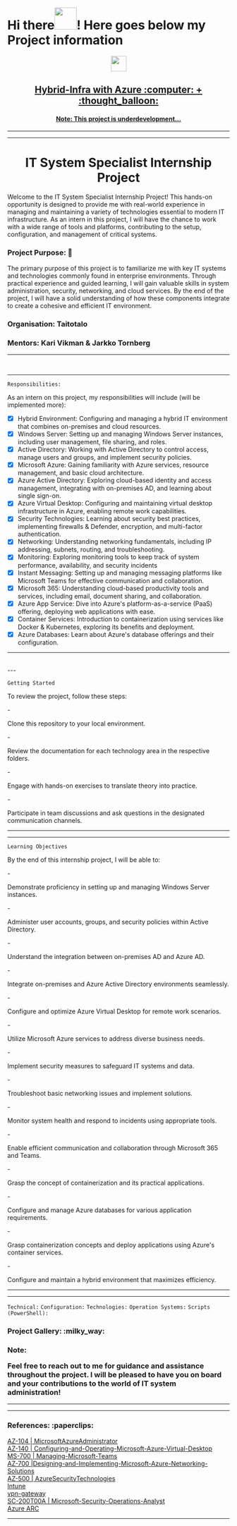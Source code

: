 # Hi there<img src="https://media.giphy.com/media/l4S95aLS28TNZDlzbX/giphy.gif" width="50" height="50"/>! Here goes below my Project information

<div>
<div id="header" align="center">
 <img src="https://media.giphy.com/media/778doP94sNJjYitr5C/giphy.gif" width="35" height="35"/>
</div>
<h2 align="center"><a href="">Hybrid-Infra with Azure  :computer: + :thought_balloon:</a></h2>
</div>

<div>
<h4 align="center"><a href="">Note: This project is underdevelopment...</a></h4>
</div>

---

---

<h1 align="center">IT System Specialist Internship Project</h1>

<p align="left">Welcome to the IT System Specialist Internship Project! This hands-on opportunity is designed to provide me with real-world experience in managing and maintaining a variety of technologies essential to modern IT infrastructure. As an intern in this project, I will have the chance to work with a wide range of tools and platforms, contributing to the setup, configuration, and management of critical systems.
</p>

<h3 align="left">Project Purpose: 📓 </h3>

<p align="left">The primary purpose of this project is to familiarize me with key IT systems and technologies commonly found in enterprise environments. Through practical experience and guided learning, I will gain valuable skills in system administration, security, networking, and cloud services. By the end of the project, I will have a solid understanding of how these components integrate to create a cohesive and efficient IT environment.
</p>

<h3 align="left">Organisation: Taitotalo</h3>
<h3 align="left">Mentors: Kari Vikman & Jarkko Tornberg</h3>

---
<br />

---


`Responsibilities:`
<p align="left">As an intern on this project, my responsibilities will include (will be implemented more):</p>

 - [x] Hybrid Environment: Configuring and managing a hybrid IT environment that combines on-premises and cloud resources.
 - [x] Windows Server: Setting up and managing Windows Server instances, including user management, file sharing, and roles.
 - [x] Active Directory: Working with Active Directory to control access, manage users and groups, and implement security policies.
 - [x] Microsoft Azure: Gaining familiarity with Azure services, resource management, and basic cloud architecture.
 - [x] Azure Active Directory: Exploring cloud-based identity and access management, integrating with on-premises AD, and learning about single sign-on.
 - [x] Azure Virtual Desktop: Configuring and maintaining virtual desktop infrastructure in Azure, enabling remote work capabilities.
 - [x] Security Technologies: Learning about security best practices, implementing firewalls & Defender, encryption, and multi-factor authentication.
 - [x] Networking: Understanding networking fundamentals, including IP addressing, subnets, routing, and troubleshooting.
 - [x] Monitoring: Exploring monitoring tools to keep track of system performance, availability, and security incidents
 - [x] Instant Messaging: Setting up and managing messaging platforms like Microsoft Teams for effective communication and collaboration.
 - [x] Microsoft 365: Understanding cloud-based productivity tools and services, including email, document sharing, and collaboration.
 - [x] Azure App Service: Dive into Azure's platform-as-a-service (PaaS) offering, deploying web applications with ease.
 - [x] Container Services: Introduction to containerization using services like Docker & Kubernetes, exploring its benefits and deployment.
 - [x] Azure Databases: Learn about Azure's database offerings and their configuration.

---
<br />
---

`Getting Started`

<p align="left">To review the project, follow these steps:</p>
- <p align="left">Clone this repository to your local environment.</p>
- <p align="left">Review the documentation for each technology area in the respective folders.</p>
- <p align="left">Engage with hands-on exercises to translate theory into practice.</p>
- <p align="left">Participate in team discussions and ask questions in the designated communication channels.</p>

---

---

`Learning Objectives`

<p align="left">By the end of this internship project, I will be able to:</p>
- <p align="left">Demonstrate proficiency in setting up and managing Windows Server instances.</p>
- <p align="left">Administer user accounts, groups, and security policies within Active Directory.</p>
- <p align="left">Understand the integration between on-premises AD and Azure AD.</p>
- <p align="left">Integrate on-premises and Azure Active Directory environments seamlessly.</p>
- <p align="left">Configure and optimize Azure Virtual Desktop for remote work scenarios.</p>
- <p align="left">Utilize Microsoft Azure services to address diverse business needs.</p>
- <p align="left">Implement security measures to safeguard IT systems and data.</p>
- <p align="left">Troubleshoot basic networking issues and implement solutions.</p>
- <p align="left">Monitor system health and respond to incidents using appropriate tools.</p>
- <p align="left">Enable efficient communication and collaboration through Microsoft 365 and Teams.</p>
- <p align="left">Grasp the concept of containerization and its practical applications.</p>
- <p align="left">Configure and manage Azure databases for various application requirements.</p>
- <p align="left">Grasp containerization concepts and deploy applications using Azure's container services.</p>
- <p align="left">Configure and maintain a hybrid environment that maximizes efficiency.</p>

---

---

`Technical:`
`Configuration:`
`Technologies:`
`Operation Systems:`
`Scripts (PowerShell):`

<div>
<h3 align="left">Project Gallery: :milky_way:</h3>

<div>

</div>

</div>

<h3 align="left">Note: <p>Feel free to reach out to me for guidance and assistance throughout the project. I will be pleased to have you on board and your contributions to the world of IT system administration!</p> </h3>

---

---

<h3 align="left">References: :paperclips:</h3>

[AZ-104 | MicrosoftAzureAdministrator](https://github.com/MicrosoftLearning/AZ-104-MicrosoftAzureAdministrator) <br />
[AZ-140 | Configuring-and-Operating-Microsoft-Azure-Virtual-Desktop](https://github.com/MicrosoftLearning/AZ-140-Configuring-and-Operating-Microsoft-Azure-Virtual-Desktop) <br />
[MS-700 | Managing-Microsoft-Teams](https://github.com/MicrosoftLearning/MS-700-Managing-Microsoft-Teams) <br />
[AZ-700 |Designing-and-Implementing-Microsoft-Azure-Networking-Solutions](https://github.com/MicrosoftLearning/AZ-700-Designing-and-Implementing-Microsoft-Azure-Networking-Solutions) <br />
[AZ-500 | AzureSecurityTechnologies](https://github.com/MicrosoftLearning/AZ500-AzureSecurityTechnologies) <br />
[Intune](https://github.com/koushik80/Intune) <br />
[vpn-gateway](https://learn.microsoft.com/en-us/azure/vpn-gateway/vpn-gateway-certificates-point-to-site) <br />
[SC-200T00A | Microsoft-Security-Operations-Analyst](https://github.com/MicrosoftLearning/SC-200T00A-Microsoft-Security-Operations-Analyst) <br />
[Azure ARC](https://azure.microsoft.com/en-us/products/azure-arc) <br />

---


